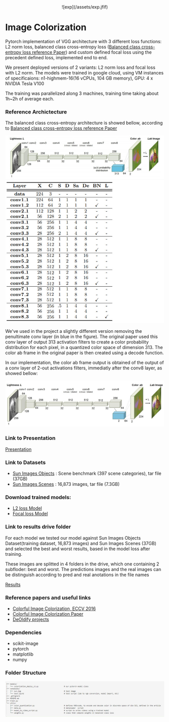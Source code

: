
<center> ![exp](/assets/exp.jfif) </center>

# Image Colorization

Pytorch implementation of VGG architecture with 3 different loss functions: L2 norm loss, balanced class cross-entropy loss 
([Balanced class cross-entropy loss reference Paper](https://arxiv.org/pdf/1603.08511.pdf)) and custom defined focal loss using the precedent defined loss, implemented end to end.

We present deployed versions of 2 variants: L2 norm loss and focal loss with L2 norm.
The models were trained in google cloud, using VM instances of specificaions: n1-highmem-16(16 vCPUs, 104 GB memory), GPU: 4 x NVIDIA Tesla V100

The training was parallelized along 3 machines, training time taking about 1h~2h of average each.

### Reference Archictecture

The balanced class cross-entropy architecture is showed bellow, according to [Balanced class cross-entropy loss reference Paper](https://arxiv.org/pdf/1603.08511.pdf)

![architecture](/assets/ach.jpeg)
![architecture2](/assets/arch.jpeg)

We've used in the project a slightly different version removing the penultimate conv layer (in blue in the figure). The original paper used this conv layer of output 313 activation filters 
to create a color probability distribution for each pixel, in a quantized color space of dimension 313. The color ab frame in the original paper is then created using a decode function.

In our implementation, the color ab frame output is obtained of the output of a conv layer of 2-out activations filters, immediatly after the conv8 layer, as showed bellow:

![architecture3](/assets/arch2.jpeg)


### Link to Presentation
 
[Presentation](https://docs.google.com/presentation/d/1bFiRyjH0R1xFo_R_IJFOd3BhUl6sZHinj6vV4ZywLqk/edit#slide=id.p)



### Link to Datasets

- [Sun Images Objects](http://groups.csail.mit.edu/vision/SUN/releases/SUN2012.tar.gz) : Scene benchmark (397 scene categories), tar file (37GB)
- [Sun Images Scenes](http://groups.csail.mit.edu/vision/SUN1old/SUN397.tar) : 16,873 images, tar file (7.3GB)


### Download trained models:


- [L2 loss Model](https://storage.googleapis.com/left-shift/model_l2.pt) 
- [Focal loss Model](https://storage.googleapis.com/left-shift/model_l2_focal.pt) 

### Link to results drive folder

For each model we tested our model against Sun Images Objects Dataset(training dataset, 16,873 images) and Sun Images Scenes (37GB) and selected the best and worst results,
based in the model loss after training.

These images are splitted in 4 folders in the drive, which one containing 2 subfloder: best and worst. The predictions images and the real images can be distinguish according to pred 
and real anotations in the file names

[Results](https://drive.google.com/drive/folders/1mPM673EesECNAtnXNATPIfve0hhQnuSz?usp=sharing) 



### Reference papers and useful links 

- [Colorful Image Colorization, ECCV 2016](http://richzhang.github.io/colorization/)
- [Colorful Image Colorization Paper](https://arxiv.org/pdf/1603.08511.pdf)
- [DeOldify projects](https://github.com/jantic/DeOldify)




### Dependencies

- scikit-image
- pytorch
- matplotlib 
- numpy 


### Folder Structure

![folder structure](/assets/structure.jpeg)


